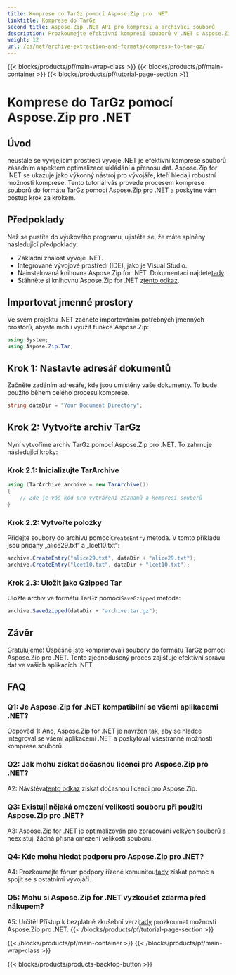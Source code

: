 ```yaml
---
title: Komprese do TarGz pomocí Aspose.Zip pro .NET
linktitle: Komprese do TarGz
second_title: Aspose.Zip .NET API pro kompresi a archivaci souborů
description: Prozkoumejte efektivní kompresi souborů v .NET s Aspose.Zip. Komprimujte do TarGz bez námahy.
weight: 12
url: /cs/net/archive-extraction-and-formats/compress-to-tar-gz/
---
```


{{< blocks/products/pf/main-wrap-class >}}
{{< blocks/products/pf/main-container >}}
{{< blocks/products/pf/tutorial-page-section >}}

# Komprese do TarGz pomocí Aspose.Zip pro .NET

## Úvod

neustále se vyvíjejícím prostředí vývoje .NET je efektivní komprese souborů zásadním aspektem optimalizace ukládání a přenosu dat. Aspose.Zip for .NET se ukazuje jako výkonný nástroj pro vývojáře, kteří hledají robustní možnosti komprese. Tento tutoriál vás provede procesem komprese souborů do formátu TarGz pomocí Aspose.Zip pro .NET a poskytne vám postup krok za krokem.

## Předpoklady

Než se pustíte do výukového programu, ujistěte se, že máte splněny následující předpoklady:

- Základní znalost vývoje .NET.
- Integrované vývojové prostředí (IDE), jako je Visual Studio.
-  Nainstalovaná knihovna Aspose.Zip for .NET. Dokumentaci najdete[tady](https://reference.aspose.com/zip/net/).
-  Stáhněte si knihovnu Aspose.Zip for .NET z[tento odkaz](https://releases.aspose.com/zip/net/).

## Importovat jmenné prostory

Ve svém projektu .NET začněte importováním potřebných jmenných prostorů, abyste mohli využít funkce Aspose.Zip:

```csharp
using System;
using Aspose.Zip.Tar;
```

## Krok 1: Nastavte adresář dokumentů

Začněte zadáním adresáře, kde jsou umístěny vaše dokumenty. To bude použito během celého procesu komprese.

```csharp
string dataDir = "Your Document Directory";
```

## Krok 2: Vytvořte archiv TarGz

Nyní vytvoříme archiv TarGz pomocí Aspose.Zip pro .NET. To zahrnuje následující kroky:

### Krok 2.1: Inicializujte TarArchive

```csharp
using (TarArchive archive = new TarArchive())
{
    // Zde je váš kód pro vytváření záznamů a kompresi souborů
}
```

### Krok 2.2: Vytvořte položky

 Přidejte soubory do archivu pomocí`CreateEntry` metoda. V tomto příkladu jsou přidány „alice29.txt“ a „lcet10.txt“:

```csharp
archive.CreateEntry("alice29.txt", dataDir + "alice29.txt");
archive.CreateEntry("lcet10.txt", dataDir + "lcet10.txt");
```

### Krok 2.3: Uložit jako Gzipped Tar

 Uložte archiv ve formátu TarGz pomocí`SaveGzipped` metoda:

```csharp
archive.SaveGzipped(dataDir + "archive.tar.gz");
```

## Závěr

Gratulujeme! Úspěšně jste komprimovali soubory do formátu TarGz pomocí Aspose.Zip pro .NET. Tento zjednodušený proces zajišťuje efektivní správu dat ve vašich aplikacích .NET.

## FAQ

### Q1: Je Aspose.Zip for .NET kompatibilní se všemi aplikacemi .NET?
Odpověď 1: Ano, Aspose.Zip for .NET je navržen tak, aby se hladce integroval se všemi aplikacemi .NET a poskytoval všestranné možnosti komprese souborů.

### Q2: Jak mohu získat dočasnou licenci pro Aspose.Zip pro .NET?

 A2: Návštěva[tento odkaz](https://purchase.aspose.com/temporary-license/) získat dočasnou licenci pro Aspose.Zip.

### Q3: Existují nějaká omezení velikosti souboru při použití Aspose.Zip pro .NET?

A3: Aspose.Zip for .NET je optimalizován pro zpracování velkých souborů a neexistují žádná přísná omezení velikosti souboru.

### Q4: Kde mohu hledat podporu pro Aspose.Zip pro .NET?

 A4: Prozkoumejte fórum podpory řízené komunitou[tady](https://forum.aspose.com/c/zip/37) získat pomoc a spojit se s ostatními vývojáři.

### Q5: Mohu si Aspose.Zip for .NET vyzkoušet zdarma před nákupem?

 A5: Určitě! Přístup k bezplatné zkušební verzi[tady](https://releases.aspose.com/zip/net) prozkoumat možnosti Aspose.Zip pro .NET.
{{< /blocks/products/pf/tutorial-page-section >}}

{{< /blocks/products/pf/main-container >}}
{{< /blocks/products/pf/main-wrap-class >}}

{{< blocks/products/products-backtop-button >}}
